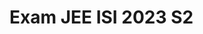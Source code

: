 <h1>Exam JEE ISI 2023 S2</h1>
<img href="screenshots/s1.png" />
<img href="screenshots/s2.png" />
<img href="screenshots/s3.png" />
<img href="screenshots/s4.png" />
<img href="screenshots/s5.png" />
<img href="screenshots/s6.png" />
<img href="screenshots/s7.png" />
<img href="screenshots/s8.png" />
<img href="screenshots/s9.png" />
<img href="screenshots/s10.png" />
<img href="screenshots/s11.png" />
